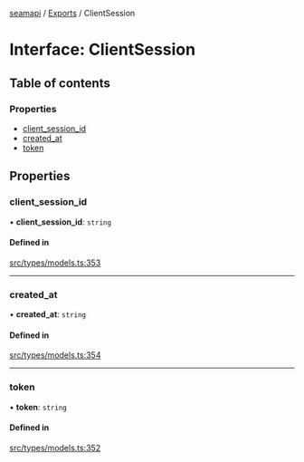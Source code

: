 [seamapi](../README.md) / [Exports](../modules.md) / ClientSession

# Interface: ClientSession

## Table of contents

### Properties

- [client\_session\_id](ClientSession.md#client_session_id)
- [created\_at](ClientSession.md#created_at)
- [token](ClientSession.md#token)

## Properties

### client\_session\_id

• **client\_session\_id**: `string`

#### Defined in

[src/types/models.ts:353](https://github.com/seamapi/javascript/blob/main/src/types/models.ts#L353)

___

### created\_at

• **created\_at**: `string`

#### Defined in

[src/types/models.ts:354](https://github.com/seamapi/javascript/blob/main/src/types/models.ts#L354)

___

### token

• **token**: `string`

#### Defined in

[src/types/models.ts:352](https://github.com/seamapi/javascript/blob/main/src/types/models.ts#L352)
